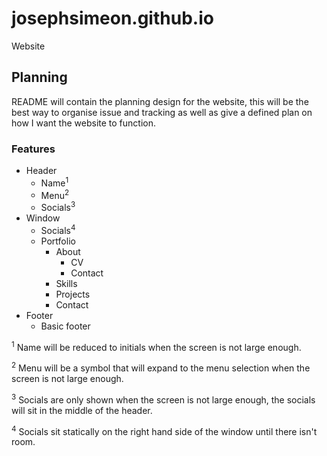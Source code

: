 # josephsimeon.github.io

Website

## Planning

README will contain the planning design for the website, this will be the best way to organise issue and tracking as
well as give a defined plan on how I want the website to function.

### Features

* Header
    * Name<sup>1</sup>
    * Menu<sup>2</sup>
    * Socials<sup>3</sup>
* Window
    * Socials<sup>4</sup>
    * Portfolio
        * About
            * CV
            * Contact
        * Skills
        * Projects
        * Contact
* Footer
    * Basic footer

<sup>1</sup> Name will be reduced to initials when the screen is not large enough.

<sup>2</sup> Menu will be a symbol that will expand to the menu selection when the screen is not large enough.

<sup>3</sup> Socials are only shown when the screen is not large enough, the socials will sit in the middle of the header.

<sup>4</sup> Socials sit statically on the right hand side of the window until there isn't room.
